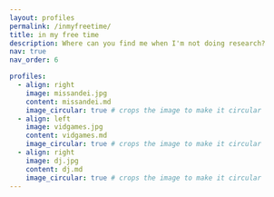 ```yaml
---
layout: profiles
permalink: /inmyfreetime/
title: in my free time
description: Where can you find me when I'm not doing research?
nav: true
nav_order: 6

profiles:
  - align: right
    image: missandei.jpg
    content: missandei.md
    image_circular: true # crops the image to make it circular
  - align: left
    image: vidgames.jpg
    content: vidgames.md
    image_circular: true # crops the image to make it circular
  - align: right
    image: dj.jpg
    content: dj.md
    image_circular: true # crops the image to make it circular
---
```

